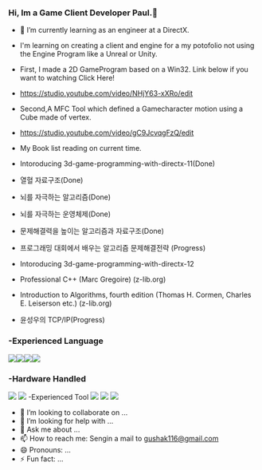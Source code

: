 ### Hi, Im a Game Client Developer Paul.👋

- 🌱 I’m currently learning as an engineer at a DirectX.
- I'm learning on creating a client and engine for a my potofolio not using the Engine Program like a Unreal or Unity.
-  First, I made a 2D GameProgram based on a Win32. Link below if you want to watching Click Here! 
-   https://studio.youtube.com/video/NHjY63-xXRo/edit 
-   Second,A MFC Tool which defined a Gamecharacter motion using a Cube made of vertex. 
-   https://studio.youtube.com/video/gC9JcvqgFzQ/edit

- My Book list reading on current time.
- Intoroducing 3d-game-programming-with-directx-11(Done) 
- 열혈 자료구조(Done)
- 뇌를 자극하는 알고리즘(Done) 
- 뇌를 자극하는 운영체제(Done)
- 문제해결력을 높이는 알고리즘과 자료구조(Done)
- 프로그래밍 대회에서 배우는 알고리즘 문제해결전략 (Progress)
- Intoroducing 3d-game-programming-with-directx-12 
- Professional C++ (Marc Gregoire) (z-lib.org) 
- Introduction to Algorithms, fourth edition (Thomas H. Cormen, Charles E. Leiserson etc.) (z-lib.org)
- 윤성우의 TCP/IP(Progress)

### -Experienced Language 
<img src="https://img.shields.io/badge/C-A8B9CC?style=for-the-badge&logo=C&logoColor=white"><img src="https://img.shields.io/badge/C++-00599C?style=for-the-badge&logo=C++&logoColor=white"><img src="https://img.shields.io/badge/.NET-512BD4?style=for-the-badge&logo=.NET&logoColor=white"><img src="https://img.shields.io/badge/SQLite-003B57?style=for-the-badge&logo=SQLite&logoColor=white">
### -Hardware Handled
<img src="https://img.shields.io/badge/STMicroelectronics-03234B?style=for-the-badge&logo=STMicroelectronics&logoColor=white">
<img src="https://img.shields.io/badge/ARM-0091BD?style=flat&logo=Arm&logoColor=white"/>
 -Experienced Tool
<img src="https://img.shields.io/badge/Git-F05032style=flat&logo=Git&logoColor=white">
<img src="https://img.shields.io/badge/SVN-F05032style=flat&logo=SVN&logoColor=white">
<img src="https://img.shields.io/badge/QT-41CD52=flat&logo=QT&logoColor=white"/>



- 👯 I’m looking to collaborate on ...
- 🤔 I’m looking for help with ...
- 💬 Ask me about ...
- 📫 How to reach me: Sengin a mail to gushak116@gmail.com
- 😄 Pronouns: ...
- ⚡ Fun fact: ...

